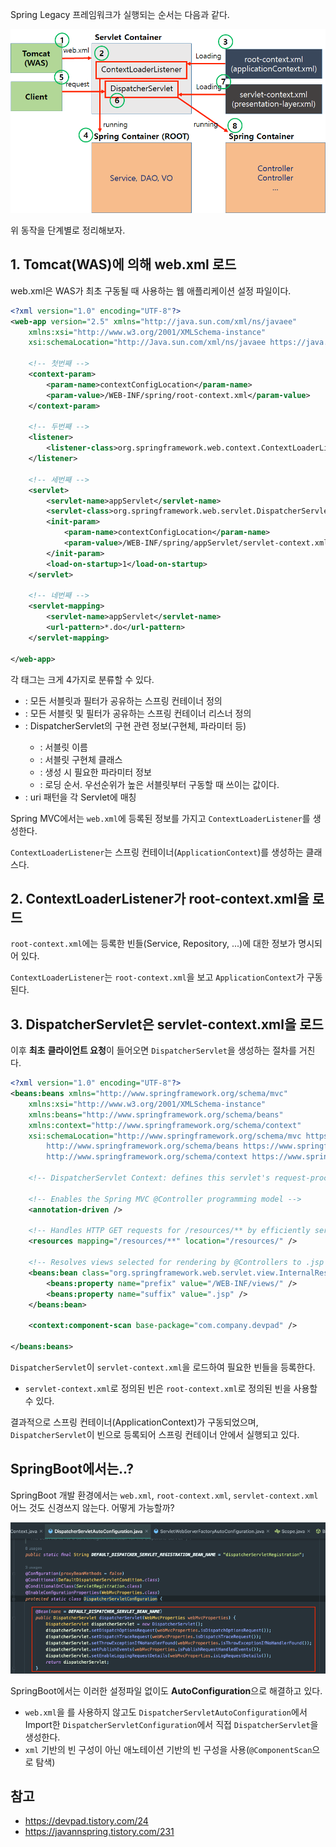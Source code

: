 Spring Legacy 프레임워크가 실행되는 순서는 다음과 같다.

![img](img.png)

위 동작을 단계별로 정리해보자.

## 1. Tomcat(WAS)에 의해 **web.xml** 로드

web.xml은 WAS가 최초 구동될 때 사용하는 웹 애플리케이션 설정 파일이다.

```xml
<?xml version="1.0" encoding="UTF-8"?>
<web-app version="2.5" xmlns="http://java.sun.com/xml/ns/javaee"
	xmlns:xsi="http://www.w3.org/2001/XMLSchema-instance"
	xsi:schemaLocation="http://Java.sun.com/xml/ns/javaee https://java.sun.com/xml/ns/javaee/web-app_2_5.xsd">

	<!-- 첫번째 -->
	<context-param>
		<param-name>contextConfigLocation</param-name>
		<param-value>/WEB-INF/spring/root-context.xml</param-value>
	</context-param>
	
	<!-- 두번째 -->
	<listener>
		<listener-class>org.springframework.web.context.ContextLoaderListener</listener-class>
	</listener>

	<!-- 세번째 -->
	<servlet>
		<servlet-name>appServlet</servlet-name>
		<servlet-class>org.springframework.web.servlet.DispatcherServlet</servlet-class>
		<init-param>
			<param-name>contextConfigLocation</param-name>
			<param-value>/WEB-INF/spring/appServlet/servlet-context.xml</param-value>
		</init-param>
		<load-on-startup>1</load-on-startup>
	</servlet>

	<!-- 네번째 -->
	<servlet-mapping>
		<servlet-name>appServlet</servlet-name>
		<url-pattern>*.do</url-pattern>
	</servlet-mapping>

</web-app>
```

각 태그는 크게 4가지로 분류할 수 있다.

- <context-param>: 모든 서블릿과 필터가 공유하는 스프링 컨테이너 정의
- <listener>: 모든 서블릿 및 필터가 공유하는 스프링 컨테이너 리스너 정의
- <servlet>: DispatcherServlet의 구현 관련 정보(구현체, 파라미터 등) 
    - <servlet-name>: 서블릿 이름
    - <servlet-class>: 서블릿 구현체 클래스
    - <init-param>: 생성 시 필요한 파라미터 정보 
    - <load-on-startup>: 로딩 순서. 우선순위가 높은 서블릿부터 구동할 때 쓰이는 값이다.
- <servlet-mapping>: uri 패턴을 각 Servlet에 매칭

Spring MVC에서는 `web.xml`에 등록된 정보를 가지고 `ContextLoaderListener`를 생성한다.

`ContextLoaderListener`는 스프링 컨테이너(`ApplicationContext`)를 생성하는 클래스다.

## 2. **ContextLoaderListener**가 **root-context.xml**을 로드

`root-context.xml`에는 등록한 빈들(Service, Repository, ...)에 대한 정보가 명시되어 있다.

`ContextLoaderListener`는 `root-context.xml`을 보고 `ApplicationContext`가 구동된다.

## 3. **DispatcherServlet**은 **servlet-context.xml**을 로드 

이후 **최초** **클라이언트 요청**이 들어오면 `DispatcherServlet`을 생성하는 절차를 거친다.

```xml
<?xml version="1.0" encoding="UTF-8"?>
<beans:beans xmlns="http://www.springframework.org/schema/mvc"
	xmlns:xsi="http://www.w3.org/2001/XMLSchema-instance"
	xmlns:beans="http://www.springframework.org/schema/beans"
	xmlns:context="http://www.springframework.org/schema/context"
	xsi:schemaLocation="http://www.springframework.org/schema/mvc https://www.springframework.org/schema/mvc/spring-mvc.xsd
		http://www.springframework.org/schema/beans https://www.springframework.org/schema/beans/spring-beans.xsd
		http://www.springframework.org/schema/context https://www.springframework.org/schema/context/spring-context.xsd">

	<!-- DispatcherServlet Context: defines this servlet's request-processing infrastructure -->
	
	<!-- Enables the Spring MVC @Controller programming model -->
	<annotation-driven />

	<!-- Handles HTTP GET requests for /resources/** by efficiently serving up static resources in the ${webappRoot}/resources directory -->
	<resources mapping="/resources/**" location="/resources/" />

	<!-- Resolves views selected for rendering by @Controllers to .jsp resources in the /WEB-INF/views directory -->
	<beans:bean class="org.springframework.web.servlet.view.InternalResourceViewResolver">
		<beans:property name="prefix" value="/WEB-INF/views/" />
		<beans:property name="suffix" value=".jsp" />
	</beans:bean>
	
	<context:component-scan base-package="com.company.devpad" />
	
</beans:beans>
```

`DispatcherServlet`이 `servlet-context.xml`을 로드하여 필요한 빈들을 등록한다.
- `servlet-context.xml`로 정의된 빈은 `root-context.xml`로 정의된 빈을 사용할 수 있다.

결과적으로 스프링 컨테이너(ApplicationContext)가 구동되었으며, `DispatcherServlet`이 빈으로 등록되어 스프링 컨테이너 안에서 실행되고 있다.

## SpringBoot에서는..?

SpringBoot 개발 환경에서는 `web.xml`, `root-context.xml`, `servlet-context.xml` 어느 것도 신경쓰지 않는다. 어떻게 가능할까?

![img_1](img_1.png)

SpringBoot에서는 이러한 설정파일 없이도 **AutoConfiguration**으로 해결하고 있다.
- `web.xml`을 를 사용하지 않고도 `DispatcherServletAutoConfiguration`에서 Import한 `DispatcherServletConfiguration`에서 직접 `DispatcherServlet`을 생성한다.
- `xml` 기반의 빈 구성이 아닌 애노테이션 기반의 빈 구성을 사용(`@ComponentScan`으로 탐색)

## 참고

- https://devpad.tistory.com/24
- https://javannspring.tistory.com/231
